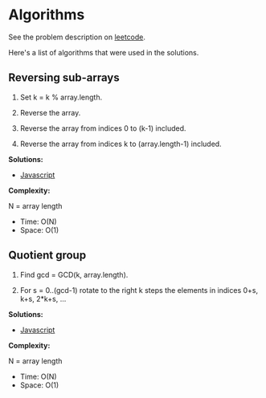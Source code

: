 # Algorithms

See the problem description on [leetcode](https://leetcode.com/problems/rotate-array/).

Here's a list of algorithms that were used in the solutions.

## Reversing sub-arrays

1. Set k = k % array.length.

2. Reverse the array.

3. Reverse the array from indices 0 to (k-1) included.

4. Reverse the array from indices k to (array.length-1) included.

**Solutions:**

* [Javascript](javascript/189-2.js)

**Complexity:**

N = array length

* Time: O(N)
* Space: O(1)

## Quotient group

1. Find gcd = GCD(k, array.length).

2. For s = 0..(gcd-1) rotate to the right k steps the elements in indices 0+s, k+s, 2*k+s, ...

**Solutions:**

* [Javascript](javascript/189-3.js)

**Complexity:**

N = array length

* Time: O(N)
* Space: O(1)
